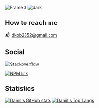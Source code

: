 ![Frame 3](https://user-images.githubusercontent.com/93822098/156660368-07e930d6-a1ea-41f6-bed3-2c12b69e3bb9.png#gh-light-mode-only)
![dark](https://user-images.githubusercontent.com/93822098/156660635-ea09bcf4-8c11-4661-ab1c-cb8469ebcf9a.png#gh-dark-mode-only)

## How to reach me

📬 dkob2852@gmail.com

## Social

[![Stackoverflow](https://img.shields.io/static/v1?label=Daniil8k&message=stackoverflow&color=orange&style=flat&logo=stackoverflow)](https://stackoverflow.com/users/18267362/daniil8k)

[![NPM link](https://img.shields.io/static/v1?label=Daniil8k&message=npm&color=red&style=flat&logo=npm)](https://www.npmjs.com/~daniil8k)

## Statistics

[![Daniil's GitHub stats](https://github-readme-stats.vercel.app/api?username=Daniil8k&show_icons=true&hide=contribs&bg_color=ffffff00&text_color=808080)](https://github.com/anuraghazra/github-readme-stats)
[![Daniil's Top Langs](https://github-readme-stats.vercel.app/api/top-langs/?username=Daniil8k&layout=compact&hide=vue&langs_count=6&bg_color=ffffff00&text_color=808080)](https://github.com/anuraghazra/github-readme-stats)
